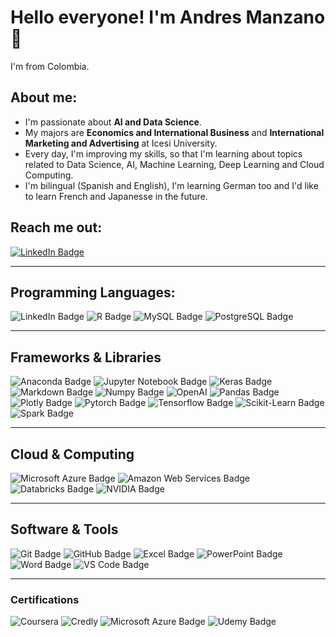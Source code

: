 # Hello everyone! I'm Andres Manzano👋
I'm from Colombia.

## About me:
- I'm passionate about **AI and Data Science**.
- My majors are **Economics and International Business** and **International Marketing and Advertising** at Icesi University.
- Every day, I'm improving my skills, so that I'm learning about topics related to Data Science, AI, Machine Learning, Deep Learning and Cloud Computing.
- I'm bilingual (Spanish and English), I'm learning German too and I'd like to learn French and Japanesse in the future.

## Reach me out:

[![LinkedIn Badge](https://img.shields.io/badge/linkedin-%230077B5.svg?style=for-the-badge&logo=linkedin)](https://www.linkedin.com/in/andres-manzano/)

---
## Programming Languages:

![LinkedIn Badge](https://img.shields.io/badge/Python-FFD43B?style=for-the-badge&logo=python&logoColor=blue)
![R Badge](https://img.shields.io/badge/R-276DC3?style=for-the-badge&logo=r&logoColor=white)
![MySQL Badge](https://img.shields.io/badge/MySQL-005C84?style=for-the-badge&logo=mysql&logoColor=white)
![PostgreSQL Badge](https://img.shields.io/badge/PostgreSQL-316192?style=for-the-badge&logo=postgresql&logoColor=white)

---
## Frameworks & Libraries

![Anaconda Badge](https://img.shields.io/badge/conda-342B029.svg?&style=for-the-badge&logo=anaconda&logoColor=white)
![Jupyter Notebook Badge](https://img.shields.io/badge/Jupyter-F37626.svg?&style=for-the-badge&logo=Jupyter&logoColor=white)
![Keras Badge](https://img.shields.io/badge/Keras-FF0000?style=for-the-badge&logo=keras&logoColor=white)
![Markdown Badge](https://img.shields.io/badge/Markdown-000000?style=for-the-badge&logo=markdown&logoColor=white)
![Numpy Badge](https://img.shields.io/badge/Numpy-777BB4?style=for-the-badge&logo=numpy&logoColor=white)
![OpenAI](https://img.shields.io/badge/OpenAI-412991?style=for-the-badge&logo=openai&logoColor=white)
![Pandas Badge](https://img.shields.io/badge/Pandas-150458?style=for-the-badge&logo=pandas&logoColor=white)
![Plotly Badge](https://img.shields.io/badge/Plotly-239120?style=for-the-badge&logo=plotly&logoColor=white)
![Pytorch Badge](https://img.shields.io/badge/PyTorch-EE4C2C?style=for-the-badge&logo=pytorch&logoColor=white)
![Tensorflow Badge](https://img.shields.io/badge/TensorFlow-FF6F00?style=for-the-badge&logo=tensorflow&logoColor=white)
![Scikit-Learn Badge](https://img.shields.io/badge/scikit_learn-F7931E?style=for-the-badge&logo=scikit-learn&logoColor=white)
![Spark Badge](https://img.shields.io/badge/Spark-E25A1C?style=for-the-badge&logo=apachespark&logoColor=white)

---
## Cloud & Computing

![Microsoft Azure Badge](https://img.shields.io/badge/Microsoft_Azure-0078D4.svg?style=for-the-badge&logo=microsoftazure&logoColor=white)
![Amazon Web Services Badge](https://img.shields.io/badge/Amazon_Web_Services-232F3E.svg?style=for-the-badge&logo=amazonaws&logoColor=white)
![Databricks Badge](https://img.shields.io/badge/Databricks-FF3621?style=for-the-badge&logo=Databricks&logoColor=white)
![NVIDIA Badge](https://img.shields.io/badge/Nvidia-76B900.svg?&style=for-the-badge&logo=nvidia&logoColor=white)

---
## Software & Tools

![Git Badge](https://img.shields.io/badge/GIT-E44C30?style=for-the-badge&logo=git&logoColor=white)
![GitHub Badge](https://img.shields.io/badge/GitHub-181717?style=for-the-badge&logo=github&logoColor=white)
![Excel Badge](https://img.shields.io/badge/Microsoft_Excel-217346?style=for-the-badge&logo=microsoft-excel&logoColor=white)
![PowerPoint Badge](https://img.shields.io/badge/Microsoft_PowerPoint-B7472A?style=for-the-badge&logo=microsoft-powerpoint&logoColor=white)
![Word Badge](https://img.shields.io/badge/Microsoft_Word-2B579A?style=for-the-badge&logo=microsoft-word&logoColor=white)
![VS Code Badge](https://img.shields.io/badge/Visual_Studio_Code-0078D4?style=for-the-badge&logo=visual%20studio%20code&logoColor=white) 

---
### Certifications

![Coursera](https://img.shields.io/badge/Coursera-0056D2?style=for-the-badge&logo=Coursera&logoColor=white=)
![Credly](https://img.shields.io/static/v1?style=for-the-badge&message=Credly&color=FF6B00&logo=Credly&logoColor=FFFFFF&label=)
![Microsoft Azure Badge](https://img.shields.io/badge/Microsoft_Azure-0078D4.svg?style=for-the-badge&logo=microsoftazure&logoColor=white)
![Udemy Badge](https://img.shields.io/badge/Udemy-A435F0?style=for-the-badge&logo=udemy&logoColor=white)
<!---
andres-manzano/andres-manzano is a ✨ special ✨ repository because its `README.md` (this file) appears on your GitHub profile.
You can click the Preview link to take a look at your changes.
--->
